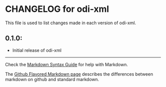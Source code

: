 # CHANGELOG for odi-xml

This file is used to list changes made in each version of odi-xml.

## 0.1.0:

* Initial release of odi-xml

- - -
Check the [Markdown Syntax Guide](http://daringfireball.net/projects/markdown/syntax) for help with Markdown.

The [Github Flavored Markdown page](http://github.github.com/github-flavored-markdown/) describes the differences between markdown on github and standard markdown.
